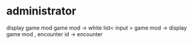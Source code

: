 # administrator
display
game mod
game mod -> white list< input > 
game mod -> display
game mod , encounter id -> encounter